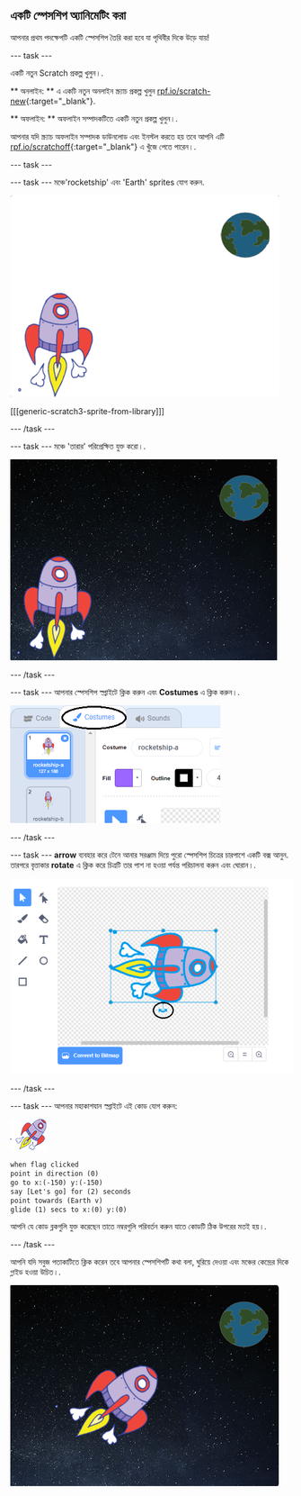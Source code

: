 ## একটি স্পেসশিপ অ্যানিমেটিং করা

আপনার প্রথম পদক্ষেপটি একটি স্পেসশিপ তৈরি করা হবে যা পৃথিবীর দিকে উড়ে যায়!

\--- task \---

একটি নতুন Scratch প্রকল্প খুলুন।.

** অনলাইন: ** এ একটি নতুন অনলাইন স্ক্র্যাচ প্রকল্প খুলুন [rpf.io/scratch-new](http://rpf.io/scratchon){:target="_blank"}.

** অফলাইন: ** অফলাইন সম্পাদকটিতে একটি নতুন প্রকল্প খুলুন।.

আপনার যদি স্ক্র্যাচ অফলাইন সম্পাদক ডাউনলোড এবং ইনস্টল করতে হয় তবে আপনি এটি [rpf.io/scratchoff](http://rpf.io/scratchoff){:target="_blank"} এ খুঁজে পেতে পারেন।.

\--- task \---

\--- task \--- মঞ্চে'rocketship' এবং 'Earth' sprites যোগ করুন.

![স্পেসশিপ এবং আর্থ স্প্রাইট](images/space-sprites.png)

[[[generic-scratch3-sprite-from-library]]]

\--- /task \---

\--- task \--- মঞ্চে 'তারার' পরিপ্রেক্ষিত যুক্ত করো।.

![A space backdrop](images/space-backdrop.png)

\--- /task \---

\--- task \--- আপনার স্পেসশিপ স্প্রাইটে ক্লিক করুন এবং **Costumes** এ ক্লিক করুন।.

![Sprite costume](images/space-costume.png)

\--- /task \---

\--- task \--- **arrow** ব্যবহার করে টেনে আনার সরঞ্জাম দিয়ে পুরো স্পেসশিপ চিত্রের চারপাশে একটি বক্স আনুন. তারপরে বৃত্তাকার **rotate** এ ক্লিক করে চিত্রটি তার পাশ না হওয়া পর্যন্ত পরিচালনা করুন এবং ঘোরান।.

![Rotating a costume](images/space-rotate.png)

\--- /task \---

\--- task \--- আপনার মহাকাশযান স্প্রাইটে এই কোড যোগ করুন:

![Spaceship sprite](images/sprite-spaceship.png)

```blocks3
when flag clicked
point in direction (0)
go to x:(-150) y:(-150)
say [Let's go] for (2) seconds
point towards (Earth v)
glide (1) secs to x:(0) y:(0)
```

আপনি যে কোড ব্লকগুলি যুক্ত করেছেন তাতে নম্বরগুলি পরিবর্তন করুন যাতে কোডটি ঠিক উপরের মতই হয়।.

\--- /task \---

আপনি যদি সবুজ পতাকাটিতে ক্লিক করেন তবে আপনার স্পেসশিপটি কথা বলা, ঘুরিয়ে দেওয়া এবং মঞ্চের কেন্দ্রের দিকে গ্লাইড হওয়া উচিত।.

![Testing a spaceship animation](images/space-animate-stage.png)